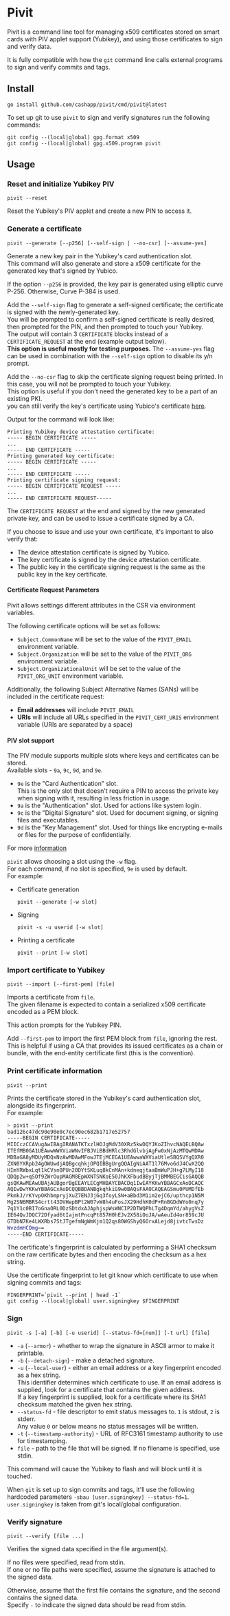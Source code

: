 # Pivit
Pivit is a command line tool for managing x509 certificates stored on smart cards with PIV applet support (Yubikey),
and using those certificates to sign and verify data.

It is fully compatible with how the `git` command line calls external programs to sign and verify commits and tags.


## Install

```shell
go install github.com/cashapp/pivit/cmd/pivit@latest
```

To set up git to use `pivit` to sign and verify signatures run the following commands:

```shell
git config --(local|global) gpg.format x509
git config --(local|global) gpg.x509.program pivit
```

## Usage

### Reset and initialize Yubikey PIV

```shell
pivit --reset
```

Reset the Yubikey's PIV applet and create a new PIN to access it.

### Generate a certificate

```shell
pivit --generate [--p256] [--self-sign | --no-csr] [--assume-yes]
```

Generate a new key pair in the Yubikey's card authentication slot.  
This command will also generate and store a x509 certificate for the generated key that's signed by Yubico.

If the option `--p256` is provided, the key pair is generated using elliptic curve P-256.
Otherwise, Curve P-384 is used.

Add the `--self-sign` flag to generate a self-signed certificate;
the certificate is signed with the newly-generated key.  
You will be prompted to confirm a self-signed certificate is really desired, 
then prompted for the PIN, and then prompted to touch your Yubikey.  
The output will contain 3 `CERTIFICATE` blocks instead of a `CERTIFICATE_REQUEST` at the end (example output below).  
**This option is useful mostly for testing purposes.**
The `--assume-yes` flag can be used in combination with the `--self-sign` option to disable its y/n prompt.

Add the `--no-csr` flag to skip the certificate signing request being printed. In this case, you will not be prompted to touch your Yubikey.  
This option is useful if you don't need the generated key to be a part of an existing PKI.  
you can still verify the key's certificate using Yubico's certificate [here](https://developers.yubico.com/PIV/Introduction/PIV_attestation.html).

Output for the command will look like:

```text
Printing Yubikey device attestation certificate:
----- BEGIN CERTIFICATE -----
...
----- END CERTIFICATE -----
Printing generated key certificate:
----- BEGIN CERTIFICATE -----
...
----- END CERTIFICATE -----
Printing certificate signing request:
----- BEGIN CERTIFICATE REQUEST -----
...
----- END CERTIFICATE REQUEST-----
```

The `CERTIFICATE REQUEST` at the end and signed by the new generated private key,
and can be used to issue a certificate signed by a CA.

If you choose to issue and use your own certificate, it's important to also verify that:

- The device attestation certificate is signed by Yubico.
- The key certificate is signed by the device attestation certificate.
- The public key in the certificate signing request is the same as the public key in the key certificate.

#### Certificate Request Parameters
Pivit allows settings different attributes in the CSR via environment variables.

The following certificate options will be set as follows:
 - `Subject.CommonName` will be set to the value of the `PIVIT_EMAIL` environment variable.
 - `Subject.Organization` will be set to the value of the `PIVIT_ORG` environment variable.
 - `Subject.OrganizationalUnit` will be set to the value of the `PIVIT_ORG_UNIT` environment variable.

Additionally, the following Subject Alternative Names (SANs) will be included in the certificate request:
 - **Email addresses** will include `PIVIT_EMAIL`
 - **URIs** will include all URLs specified in the `PIVIT_CERT_URIS` environment variable (URIs are separated by a space)

#### PIV slot support

The PIV module supports multiple slots where keys and certificates can be stored.  
Available slots - `9a`, `9c`, `9d`, and `9e`.

- `9e` is the "Card Authentication" slot.  
  This is the only slot that doesn't require a PIN to access the private key when signing with it, resulting in less friction in usage.
- `9a` is the "Authentication" slot. Used for actions like system login.
- `9c` is the "Digital Signature" slot. Used for document signing, or signing files and executables.
- `9d` is the "Key Management" slot. Used for things like encrypting e-mails or files for the purpose of confidentially.

For more [information](https://developers.yubico.com/PIV/Introduction/Certificate_slots.html)

`pivit` allows choosing a slot using the `-w` flag.  
For each command, if no slot is specified, `9e` is used by default.  
For example:

- Certificate generation

  ```shell
  pivit --generate [-w slot]
  ```

- Signing

  ```shell
  pivit -s -u userid [-w slot]
  ```

- Printing a certificate

  ```shell
  pivit --print [-w slot]
  ```

### Import certificate to Yubikey

```shell
pivit --import [--first-pem] [file]
```

Imports a certificate from `file`.  
The given filename is expected to contain a serialized x509 certificate encoded as a PEM block.

This action prompts for the Yubikey PIN.

Add `--first-pem` to import the first PEM block from `file`, ignoring the rest.  This is helpful if using a CA that
provides its issued certificates as a chain or bundle, with the end-entity certificate first (this is the convention).

### Print certificate information

```shell
pivit --print
```

Prints the certificate stored in the Yubikey's card authentication slot, alongside its fingerprint.  
For example:

```bash
> pivit --print
bad126c47dc90e90e0c7ec90ec682b1717e52757
-----BEGIN CERTIFICATE-----
MIICczCCAVugAwIBAgIRANATKTxzlHOJgMdV30XRz5kwDQYJKoZIhvcNAQELBQAw
ITEfMB0GA1UEAwwWWXViaWNvIFBJViBBdHRlc3RhdGlvbjAgFw0xNjAzMTQwMDAw
MDBaGA8yMDUyMDQxNzAwMDAwMFowJTEjMCEGA1UEAwwaWXViaUtleSBQSVYgQXR0
ZXN0YXRpb24gOWUwdjAQBgcqhkjOPQIBBgUrgQQAIgNiAAT1l76Mvo6dJ4CwX2QQ
HImYRWbxLqt1kCVsn0PUn20DYtSKLuq8kCnMAn+kdneqjtaaBmWuPJH+g7LMyI18
QDQp2w+qSOf9ZWrOupMAGM8EpWXNTSNKoE50JhKXFbudBByjTjBMMBEGCisGAQQB
gsQKAwMEAwUBAjAUBgorBgEEAYLECgMHBAYCBACDq1IwEAYKKwYBBAGCxAoDCAQC
AQIwDwYKKwYBBAGCxAoDCQQBBDANBgkqhkiG9w0BAQsFAAOCAQEAGSmu0PUMDfEb
PkmkJ/rKYvpOKhbmpryjXuZ7ENJ3jGq3foyLSN+aBbd3M1im2ejC6/upthcp1N5M
Mg2SN6MBRS4crtt43DVHepBPt2W07vW8h4uFosJX29HdhK0dP+RnBGDdWYo0nq7y
7q1Y1c0BI7oGnaORL0DzSDtdxAJAphjspWsWNCIP2DTWQPhLTg4DqmYd/ahygVsZ
IE64QvJDQC72Dfyad6tIajmtPncqPt857H0hEJv2X58iOoJA/wAeuId4or859cJU
GTDbN7Ke4LWXRbs7StJTgefmNgWmKjm1Q2qs80WGShyQ6OrxALejd8jivtcTwsDz
WvzdmHCOmg==
-----END CERTIFICATE-----
```

The certificate's fingerprint is calculated by performing a SHA1 checksum on the raw certificate bytes
and then encoding the checksum as a hex string.

Use the certificate fingerprint to let git know which certificate to use when signing commits and tags:

```shell
FINGERPRINT=`pivit --print | head -1`
git config --(local|global) user.signingkey $FINGERPRINT
```

### Sign

```text
pivit -s [-a] [-b] [-u userid] [--status-fd=[num]] [-t url] [file]
```

* `-a` (`--armor`) - whether to wrap the signature in ASCII armor to make it printable.
* `-b` (`--detach-sign`) - make a detached signature.
* `-u` (`--local-user`) - either an email address or a key fingerprint encoded as a hex string.  
  This identifier determines which certificate to use. If an email address is supplied, look for a certificate that contains the given address.  
  If a key fingerprint is supplied, look for a certificate where its SHA1 checksum matched the given hex string.
* `--status-fd` - file descriptor to emit status messages to. `1` is stdout, `2` is stderr.  
  Any value `0` or below means no status messages will be written.
* `-t` (`--timestamp-authority`) - URL of RFC3161 timestamp authority to use for timestamping.
* `file` - path to the file that will be signed. If no filename is specified, use stdin.

This command will cause the Yubikey to flash and will block until it is touched.

When `git` is set up to sign commits and tags, it'll use the following hardcoded parameters `-sbau [user.signingkey] --status-fd=1`.  
`user.signingkey` is taken from git's local/global configuration.

### Verify signature

```shell
pivit --verify [file ...]
```

Verifies the signed data specified in the file argument(s).

If no files were specified, read from stdin.  
If one or no file paths were specified, assume the signature is attached to the signed data.

Otherwise, assume that the first file contains the signature, and the second contains the signed data.  
Specify `-` to indicate the signed data should be read from stdin.
